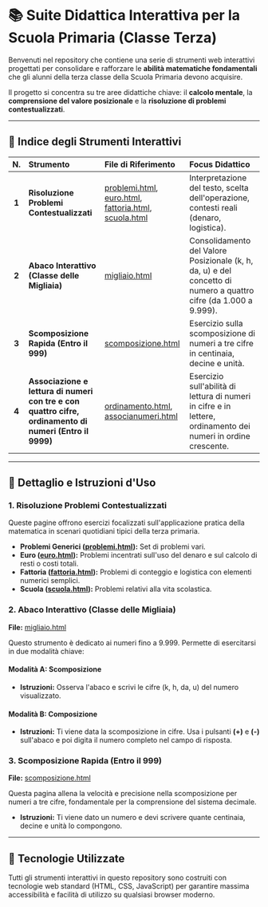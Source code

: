 # 📚 Suite Didattica Interattiva per la Scuola Primaria (Classe Terza)

Benvenuti nel repository che contiene una serie di strumenti web interattivi progettati per consolidare e rafforzare le **abilità matematiche fondamentali** che gli alunni della terza classe della Scuola Primaria devono acquisire.

Il progetto si concentra su tre aree didattiche chiave: il **calcolo mentale**, la **comprensione del valore posizionale** e la **risoluzione di problemi contestualizzati**.

---

## 🎯 Indice degli Strumenti Interattivi

| N. | Strumento | File di Riferimento | Focus Didattico |
| :---: | :--- | :--- | :--- |
| **1** | **Risoluzione Problemi Contestualizzati** | [problemi.html](problemi.html), [euro.html](euro.html), [fattoria.html](fattoria.html), [scuola.html](scuola.html) | Interpretazione del testo, scelta dell'operazione, contesti reali (denaro, logistica). |
| **2** | **Abaco Interattivo (Classe delle Migliaia)** | [migliaio.html](migliaio.html) | Consolidamento del Valore Posizionale (k, h, da, u) e del concetto di numero a quattro cifre (da 1.000 a 9.999). |
| **3** | **Scomposizione Rapida (Entro il 999)** | [scomposizione.html](scomposizione.html) | Esercizio sulla scomposizione di numeri a tre cifre in centinaia, decine e unità. |
| **4** | **Associazione e lettura di numeri con tre e con quattro cifre, ordinamento di numeri (Entro il 9999)** | [ordinamento.html](ordinamento.html), [associanumeri.html](associanumeri.html) | Esercizio sull'abilità di lettura di numeri in cifre e in lettere, ordinamento dei numeri in ordine crescente. |

---

## 📝 Dettaglio e Istruzioni d'Uso

### 1. Risoluzione Problemi Contestualizzati

Queste pagine offrono esercizi focalizzati sull'applicazione pratica della matematica in scenari quotidiani tipici della terza primaria.

* **Problemi Generici ([problemi.html](https://anna1704.github.io/matematica/problemi.html)):** Set di problemi vari.
* **Euro ([euro.html](https://anna1704.github.io/matematica/euro.html)):** Problemi incentrati sull'uso del denaro e sul calcolo di resti o costi totali.
* **Fattoria ([fattoria.html](https://anna1704.github.io/matematica/fattoria.html)):** Problemi di conteggio e logistica con elementi numerici semplici.
* **Scuola ([scuola.html](https://anna1704.github.io/matematica/scuola.html)):** Problemi relativi alla vita scolastica.

### 2. Abaco Interattivo (Classe delle Migliaia)

**File:** [migliaio.html](https://anna1704.github.io/matematica/migliaio.html)

Questo strumento è dedicato ai numeri fino a 9.999. Permette di esercitarsi in due modalità chiave:

#### Modalità A: Scomposizione
* **Istruzioni:** Osserva l'abaco e scrivi le cifre (k, h, da, u) del numero visualizzato.

#### Modalità B: Composizione
* **Istruzioni:** Ti viene data la scomposizione in cifre. Usa i pulsanti **(+)** e **(-)** sull'abaco e poi digita il numero completo nel campo di risposta.

### 3. Scomposizione Rapida (Entro il 999)

**File:** [scomposizione.html](https://anna1704.github.io/matematica/scomposizione.html)

Questa pagina allena la velocità e precisione nella scomposizione per numeri a tre cifre, fondamentale per la comprensione del sistema decimale.

* **Istruzioni:** Ti viene dato un numero e devi scrivere quante centinaia, decine e unità lo compongono.

---

## 🚀 Tecnologie Utilizzate

Tutti gli strumenti interattivi in questo repository sono costruiti con tecnologie web standard (HTML, CSS, JavaScript) per garantire massima accessibilità e facilità di utilizzo su qualsiasi browser moderno.
